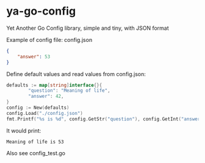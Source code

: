 # ya-go-config
Yet Another Go Config library, simple and tiny, with JSON format

Example of config file: config.json
```json
{
    "answer": 53
}
```
Define default values and read values from config.json:
```go
defaults := map[string]interface{}{
		"question": "Meaning of life",
		"answer": 42,
}
config := New(defaults)
config.Load("./config.json")
fmt.Printf("%s is %d", config.GetStr("question"), config.GetInt("answer"))
```
It would print:
```
Meaning of life is 53
```
Also see config_test.go